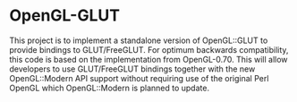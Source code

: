 # OpenGL-GLUT

This project is to implement a standalone version of OpenGL::GLUT
to provide bindings to GLUT/FreeGLUT.  For optimum backwards compatibility,
this code is based on the implementation from OpenGL-0.70.  This will
allow developers to use GLUT/FreeGLUT bindings together with the new
OpenGL::Modern API support without requiring use of the original
Perl OpenGL which OpenGL::Modern is planned to update.
